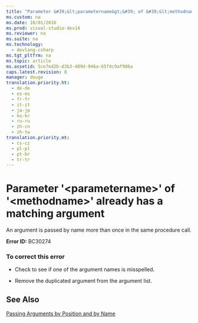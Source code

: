 ```yaml
---
title: "Parameter &#39;&lt;parametername&gt;&#39; of &#39;&lt;methodname&gt;&#39; already has a matching argument"
ms.custom: na
ms.date: 10/01/2016
ms.prod: visual-studio-dev14
ms.reviewer: na
ms.suite: na
ms.technology: 
  - devlang-csharp
ms.tgt_pltfrm: na
ms.topic: article
ms.assetid: 5ce7ed2b-d3b3-409d-946a-65f4c9af986a
caps.latest.revision: 8
manager: douge
translation.priority.ht: 
  - de-de
  - es-es
  - fr-fr
  - it-it
  - ja-jp
  - ko-kr
  - ru-ru
  - zh-cn
  - zh-tw
translation.priority.mt: 
  - cs-cz
  - pl-pl
  - pt-br
  - tr-tr
---
```

# Parameter &#39;&lt;parametername&gt;&#39; of &#39;&lt;methodname&gt;&#39; already has a matching argument
An argument is passed by name more than once in the same procedure call.  
  
 **Error ID:** BC30274  
  
### To correct this error  
  
-   Check to see if one of the argument names is misspelled.  
  
-   Remove the duplicated argument from the argument list.  
  
## See Also  
 [Passing Arguments by Position and by Name](../Topic/Passing%20Arguments%20by%20Position%20and%20by%20Name%20\(Visual%20Basic\).md)